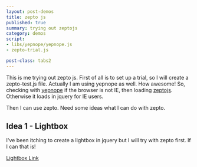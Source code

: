 ```yaml
---
layout: post-demos
title: zepto js
published: true
summary: trying out zeptojs
category: demos
script:
- libs/yepnope/yepnope.js
- zepto-trial.js

post-class: tabs2
---
```


This is me trying out zepto js. First of all is to set up a trial, so I will create a zepto-test.js file. Actually I am using yepnope as well. How awesome! So, checking with [yepnope](http://yepnopejs.com/) if the browser is not IE, then loading [zeptojs](http://zeptojs.com/). Otherwise it loads in jquery for IE users. 

Then I can use zepto. Need some ideas what I can do with zepto.

## Idea 1 - Lightbox

I've been itching to create a lightbox in jquery but I will try with zepto first. If I can that is!

<a href="#" data-content="this is some great content that will be shown up in the lightbox!">Lightbox Link</a>